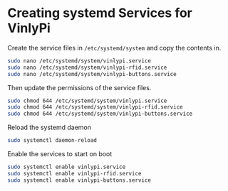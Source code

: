 # Creating systemd Services for VinlyPi

Create the service files in `/etc/systemd/system` and copy the contents in.

```sh
sudo nano /etc/systemd/system/vinlypi.service
sudo nano /etc/systemd/system/vinlypi-rfid.service
sudo nano /etc/systemd/system/vinlypi-buttons.service
```

Then update the permissions of the service files.

```sh
sudo chmod 644 /etc/systemd/system/vinlypi.service
sudo chmod 644 /etc/systemd/system/vinlypi-rfid.service
sudo chmod 644 /etc/systemd/system/vinlypi-buttons.service
```

Reload the systemd daemon

```sh
sudo systemctl daemon-reload
```

Enable the services to start on boot

```sh
sudo systemctl enable vinlypi.service
sudo systemctl enable vinlypi-rfid.service
sudo systemctl enable vinlypi-buttons.service
```
